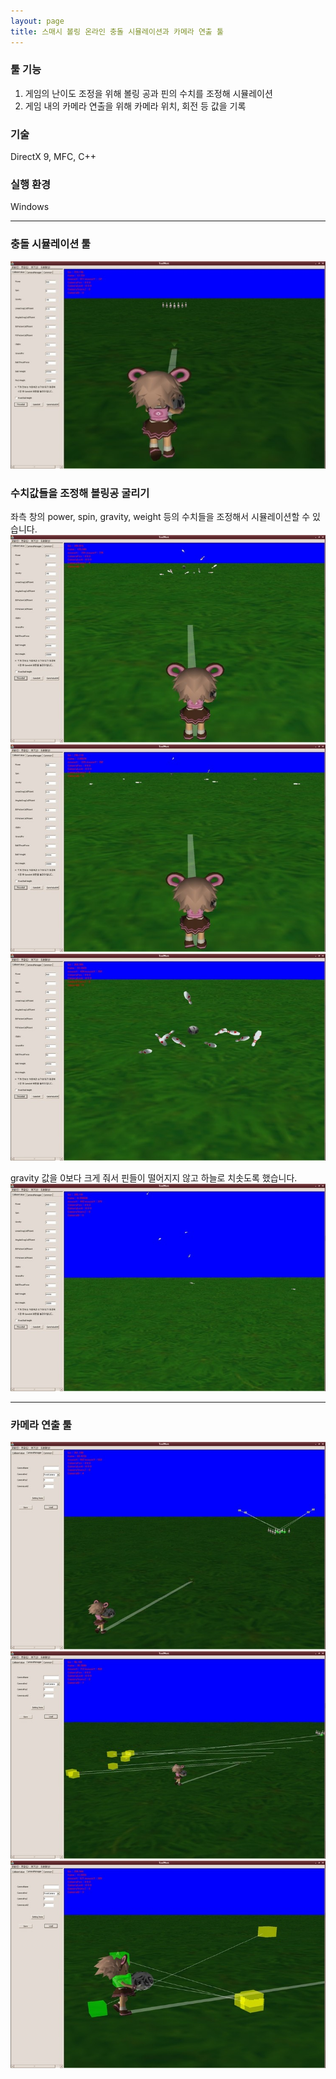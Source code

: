 ```yaml
---
layout: page
title: 스매시 볼링 온라인 충돌 시뮬레이션과 카메라 연출 툴
---
```


### 툴 기능
1. 게임의 난이도 조정을 위해 볼링 공과 핀의 수치를 조정해 시뮬레이션
2. 게임 내의 카메라 연출을 위해 카메라 위치, 회전 등 값을 기록

### 기술
DirectX 9, MFC, C++  

### 실행 환경
Windows  

---

### 충돌 시뮬레이션 툴
![image](/assets/images/games/smash_bowling_tool/1.jpeg)

### 수치값들을 조정해 볼링공 굴리기
좌측 창의 power, spin, gravity, weight 등의 수치들을 조정해서 시뮬레이션할 수 있습니다.  
![image](/assets/images/games/smash_bowling_tool/2.jpeg)
![image](/assets/images/games/smash_bowling_tool/3.jpeg)
![image](/assets/images/games/smash_bowling_tool/4.jpeg)

gravity 값을 0보다 크게 줘서 핀들이 떨어지지 않고 하늘로 치솟도록 했습니다.  
![image](/assets/images/games/smash_bowling_tool/5.jpeg)

---

### 카메라 연출 툴
![image](/assets/images/games/smash_bowling_tool/6.jpeg)
![image](/assets/images/games/smash_bowling_tool/7.jpeg)
![image](/assets/images/games/smash_bowling_tool/8.jpeg)